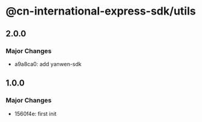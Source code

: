 # @cn-international-express-sdk/utils

## 2.0.0

### Major Changes

- a9a8ca0: add yanwen-sdk

## 1.0.0

### Major Changes

- 1560f4e: first init
